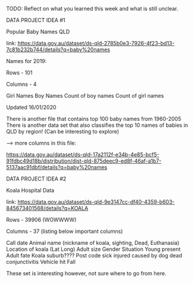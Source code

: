 TODO: Reflect on what you learned this week and what is still unclear.

DATA PROJECT IDEA #1

Popular Baby Names QLD

link: https://data.gov.au/dataset/ds-qld-2785b0e3-7926-4f23-bd13-7c81b232b744/details?q=baby%20names

Names for 2019:

Rows - 101

Columns - 4

Girl Names
Boy Names
Count of boy names
Count of girl names

Updated 16/01/2020

There is another file that contains top 100 baby names from 1960-2005
There is another data set that also classifies the top 10 names of babies in QLD by region! (Can be interesting to explore)

--> more columns in this file:

https://data.gov.au/dataset/ds-qld-17a2112f-e34b-4e85-bcf5-91fdbc49d18b/distribution/dist-qld-875deec9-ed8f-46af-a1b7-5137aac91dbf/details?q=baby%20names

DATA PROJECT IDEA #2

Koala Hospital Data

link: https://data.gov.au/dataset/ds-qld-9e3147cc-df40-4359-b603-845673401568/details?q=KOALA

Rows - 39906 (WOWWWW)

Columns - 37 (listing below important columns)

Call date
Animal name (nickname of koala, sighting, Dead, Euthanasia)
Location of koala (Lat Long)
Adult size
Gender
Situation
Young present
Adult fate
Koala suburb????
Post code
sick
injured
caused by dog
dead
conjunctivitis
Vehicle hit
Fall

These set is interesting however, not sure where to go from here.

